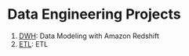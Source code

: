 # Data Engineering Projects

1. [DWH](https://github.com/currentco/data-engineering/tree/main/dwh): Data Modeling with Amazon Redshift
2. [ETL](https://github.com/currentco/data-engineering/tree/main/etl): ETL
